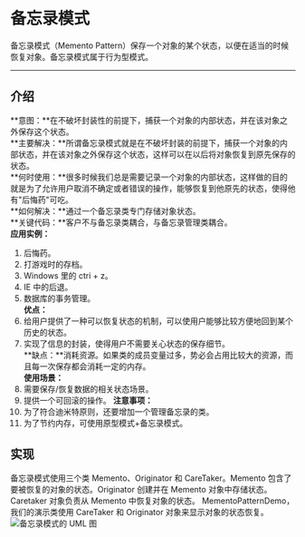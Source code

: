 # 备忘录模式
备忘录模式（Memento Pattern）保存一个对象的某个状态，以便在适当的时候恢复对象。备忘录模式属于行为型模式。
******
## 介绍
**意图：**在不破坏封装性的前提下，捕获一个对象的内部状态，并在该对象之外保存这个状态。  
**主要解决：**所谓备忘录模式就是在不破坏封装的前提下，捕获一个对象的内部状态，并在该对象之外保存这个状态，这样可以在以后将对象恢复到原先保存的状态。  
**何时使用：**很多时候我们总是需要记录一个对象的内部状态，这样做的目的就是为了允许用户取消不确定或者错误的操作，能够恢复到他原先的状态，使得他有"后悔药"可吃。  
**如何解决：**通过一个备忘录类专门存储对象状态。  
**关键代码：**客户不与备忘录类耦合，与备忘录管理类耦合。  
**应用实例：**  
1. 后悔药。  
2. 打游戏时的存档。  
3. Windows 里的 ctri + z。  
4. IE 中的后退。  
5. 数据库的事务管理。  
**优点：**  
1. 给用户提供了一种可以恢复状态的机制，可以使用户能够比较方便地回到某个历史的状态。  
2. 实现了信息的封装，使得用户不需要关心状态的保存细节。  
**缺点：**消耗资源。如果类的成员变量过多，势必会占用比较大的资源，而且每一次保存都会消耗一定的内存。  
**使用场景：**  
1. 需要保存/恢复数据的相关状态场景。  
2. 提供一个可回滚的操作。 
**注意事项：**  
1. 为了符合迪米特原则，还要增加一个管理备忘录的类。  
2. 为了节约内存，可使用原型模式+备忘录模式。 
## 实现
备忘录模式使用三个类 Memento、Originator 和 CareTaker。Memento 包含了要被恢复的对象的状态。Originator 创建并在 Memento 对象中存储状态。Caretaker 对象负责从 Memento 中恢复对象的状态。
MementoPatternDemo，我们的演示类使用 CareTaker 和 Originator 对象来显示对象的状态恢复。
![备忘录模式的 UML 图](http://www.runoob.com/wp-content/uploads/2014/08/memento_pattern_uml_diagram.jpg)
